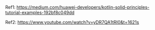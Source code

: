 

 Ref1: https://medium.com/huawei-developers/kotlin-solid-principles-tutorial-examples-192bf8c049dd
 
 Ref2: https://www.youtube.com/watch?v=yDR7QA1tRI0&t=1621s
 
